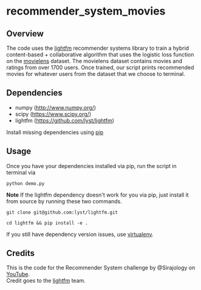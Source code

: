 # recommender_system_movies

## Overview
  
The code uses the [lightfm](https://github.com/lyst/lightfm) recommender systems library to train a hybrid content-based + collaborative algorithm that uses the logistic loss function on the [movielens](http://grouplens.org/datasets/movielens/) dataset. The movielens dataset contains movies and ratings from over 1700 users. Once trained, our script prints recommended movies for whatever users from the dataset that we choose to terminal.

## Dependencies

* numpy (http://www.numpy.org/)
* scipy (https://www.scipy.org/)
* lightfm (https://github.com/lyst/lightfm)

Install missing dependencies using [pip](https://pip.pypa.io/en/stable/installing/)

## Usage

Once you have your dependencies installed via pip, run the script in terminal via

```
python demo.py
```

**Note** If the lightfm dependency doesn't work for you via pip, just install it from source by running these two commands.

```
git clone git@github.com:lyst/lightfm.git
```
```
cd lightfm && pip install -e .
```

If you still have dependency version issues, use [virtualenv](http://docs.python-guide.org/en/latest/dev/virtualenvs/). 


## Credits
  
This is the code for the Recommender System challenge by @Sirajology on [YouTube](https://youtu.be/9gBC9R-msAk).  
Credit goes to the [lightfm](https://github.com/lyst/lightfm) team. 
